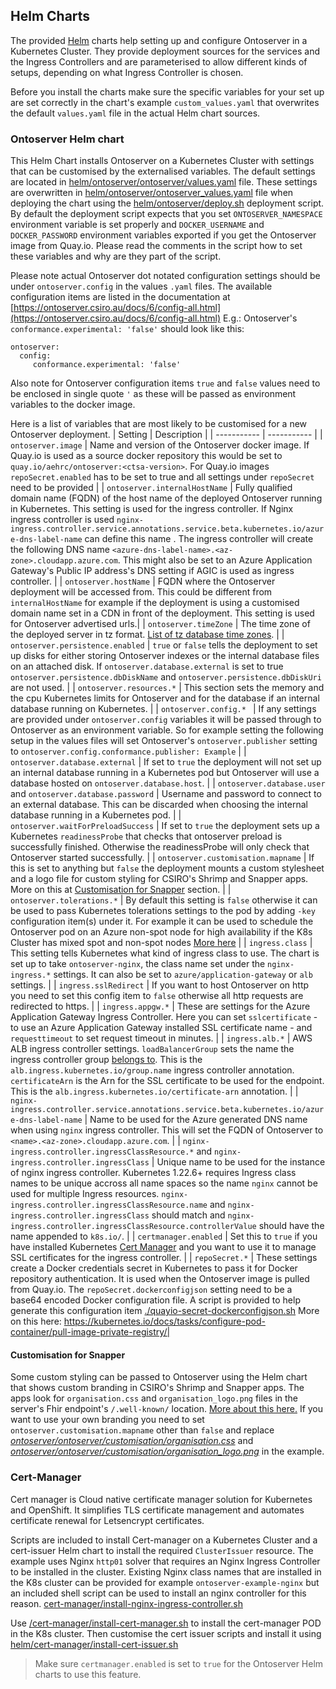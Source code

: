 ## Helm Charts
The provided [Helm](https://helm.sh/) charts help setting up and configure Ontoserver in a Kubernetes Cluster.
They provide deployment sources for the services and the Ingress Controllers and are parameterised to allow different kinds of setups, depending on what Ingress Controller is chosen.

Before you install the charts make sure the specific variables for your set up are set correctly in the chart's example `custom_values.yaml` that overwrites the default `values.yaml` file in the actual Helm chart sources.

### Ontoserver Helm chart
This Helm Chart installs Ontoserver on a Kubernetes Cluster with settings that can be customised by the externalised variables.
The default settings are located in [helm/ontoserver/ontoserver/values.yaml](helm/ontoserver/ontoserver/values.yaml) file. These settings are overwritten in [helm/ontoserver/ontoserver_values.yaml](helm/ontoserver/ontoserver_values.yaml) file when deploying the chart using the [helm/ontoserver/deploy.sh](helm/ontoserver/deploy.sh) deployment script.
By default the deployment script expects that you set `ONTOSERVER_NAMESPACE` environment variable is set properly and `DOCKER_USERNAME` and `DOCKER_PASSWORD` environment variables exported if you get the Ontoserver image from Quay.io. Please read the comments in the script how to set these variables and why are they part of the script.

Please note actual Ontoserver dot notated configuration settings should be under `ontoserver.config` in the values `.yaml` files. The available configuration items are listed in the documentation at [https://ontoserver.csiro.au/docs/6/config-all.html](https://ontoserver.csiro.au/docs/6/config-all.html)
E.g.: Ontoserver's `conformance.experimental: 'false'` should look like this:
```
ontoserver:
  config:
     conformance.experimental: 'false'
```
Also note for Ontoserver configuration items `true` and `false` values need to be enclosed in single quote `'` as these will be passed as environment variables to the docker image.


Here is a list of variables that are most likely to be customised for a new Ontoserver deployment.
| Setting      | Description |
| ----------- | ----------- |
| `ontoserver.image` | Name and version of the Ontoserver docker image. If Quay.io is used as a source docker repository this would be set to `quay.io/aehrc/ontoserver:<ctsa-version>`. For Quay.io images `repoSecret.enabled` has to be set to true and all settings under `repoSecret` need to be provided |
| `ontoserver.internalHostName` | Fully qualified domain name (FQDN) of the host name of the deployed Ontoserver running in Kubernetes.  This setting is used for the ingress controller. If Nginx ingress controller is used `nginx-ingress.controller.service.annotations.service.beta.kubernetes.io/azure-dns-label-name` can define this name . The ingress controller will create the following DNS name `<azure-dns-label-name>.<az-zone>.cloudapp.azure.com`. This might also be set to an Azure Application Gateway's Public IP address's DNS setting if AGIC is used as ingress controller. |
| `ontoserver.hostName` | FQDN where the Ontoserver deployment will be accessed from. This could be different from `internalHostName` for example if the deployment is using a customised domain name set in a CDN in front of the deployment. This setting is used for Ontoserver advertised urls.|
| `ontoserver.timeZone` | The time zone of the deployed server in tz format. [List of tz database time zones](https://en.wikipedia.org/wiki/List_of_tz_database_time_zones). |
| `ontoserver.persistence.enabled` | `true` or `false` tells the deployment to set up disks for either storing Ontoserver indexes or the internal database files on an attached disk. If `ontoserver.database.external` is set to true `ontoserver.persistence.dbDiskName` and `ontoserver.persistence.dbDiskUri` are not used. |
| `ontoserver.resources.*` | This section sets the memory and the cpu Kubernetes limits for Ontoserver and for the database if an internal database running on Kubernetes. |
| `ontoserver.config.* ` | If any settings are provided under `ontoserver.config` variables it will be passed through to Ontoserver as an environment variable. So for example setting the following setup in the values files will set Ontoserver's `ontoserver.publisher` setting to `ontoserver.config.conformance.publisher: Example` |
| `ontoserver.database.external` | If set to `true` the deployment will not set up an internal database running in a Kubernetes pod but Ontoserver will use a database hosted on `ontoserver.database.host`. |
| `ontoserver.database.user` and `ontoserver.database.password` | Username and password to connect to an external database. This can be discarded when choosing the internal database running in a Kubernetes pod. |
| `ontoserver.waitForPreloadSuccess` | If set to `true` the deployment sets up a Kubernetes `readinessProbe` that checks that ontoserver preload is successfully finished. Otherwise the readinessProbe will only check that Ontoserver started successfully. |
| `ontoserver.customisation.mapname` | If this is set to anything but `false` the deployment mounts a custom stylesheet and a logo file for custom styling for CSIRO's Shrimp and Snapper apps. More on this at [Customisation for Snapper](#customisation) section. |
| `ontoserver.tolerations.*` | By default this setting is `false` otherwise it can be used to pass Kubernetes tolerations settings to the pod by adding `-key` configuration item(s) under it. For example it can be used to schedule the Ontoserver pod on an Azure non-spot node for high availability if the K8s Cluster has mixed spot and non-spot nodes [More here](https://kubernetes.io/docs/concepts/scheduling-eviction/taint-and-toleration/) |
| `ingress.class` | This setting tells Kubernetes what kind of ingress class to use. The chart is set up to take `ontoserver-nginx`, the class name set under the `nginx-ingress.*` settings. It can also be set to `azure/application-gateway` or `alb` settings. |
| `ingress.sslRedirect` | If you want to host Ontoserver on http you need to set this config item to `false` otherwise all http requests are redirected to https. |
| `ingress.appgw.*` | These are settings for the Azure Application Gateway Ingress Controller. Here you can set `sslcertificate` - to use an Azure Application Gateway installed SSL certificate name - and `requesttimeout` to set request timeout in minutes. |
| `ingress.alb.*` | AWS ALB ingress controller settings. `loadBalancerGroup` sets the name the ingress controller group [belongs to](https://kubernetes-sigs.github.io/aws-load-balancer-controller/v2.2/guide/ingress/annotations/#ingressgroup). This is the `alb.ingress.kubernetes.io/group.name` ingress controller annotation. `certificateArn` is the Arn for the SSL certificate to be used for the endpoint. This is the `alb.ingress.kubernetes.io/certificate-arn` annotation. |
| `nginx-ingress.controller.service.annotations.service.beta.kubernetes.io/azure-dns-label-name` | Name to be used for the Azure generated DNS name when using `nginx` ingress controller. This will set the FQDN of Ontoserver to  `<name>.<az-zone>.cloudapp.azure.com`. |
| `nginx-ingress.controller.ingressClassResource.*` and `nginx-ingress.controller.ingressClass` | Unique name to be used for the instance of nginx ingress controller. Kubernetes 1.22.6+ requires Ingress class names to be unique accross all name spaces so the name `nginx` cannot be used for multiple Ingress resources. `nginx-ingress.controller.ingressClassResource.name` and `nginx-ingress.controller.ingressClass` should match and `nginx-ingress.controller.ingressClassResource.controllerValue` should have the name appended to `k8s.io/`. |
| `certmanager.enabled` | Set this to `true` if you have installed Kubernetes [Cert Manager](#cert-manager) and you want to use it to manage SSL certificates for the ingress controller. |
| `repoSecret.*` | These settings create a Docker credentials secret in Kubernetes to pass it for Docker repository authentication. It is used when the Ontoserver image is pulled from Quay.io. The `repoSecret.dockerconfigjson` setting need to be a base64 encoded Docker configuration file. A script is provided to help generate this configuration item [./quayio-secret-dockerconfigjson.sh](./quayio-secret-dockerconfigjson.sh) More on this here: https://kubernetes.io/docs/tasks/configure-pod-container/pull-image-private-registry/| 

#### Customisation for Snapper
Some custom styling can be passed to Ontoserver using the Helm chart that shows custom branding in CSIRO's Shrimp and Snapper apps. The apps look for `organisation.css` and `organisation_logo.png` files in the server's Fhir endpoint's `/.well-known/` location. [More about this here.](https://ontoserver.csiro.au/site/technical-documentation/snapper-documentation/customise-snapper-endpoint-branding/) 
If you want to use your own branding you need to set `ontoserver.customisation.mapname` other than `false` and replace [*ontoserver/ontoserver/customisation/organisation.css*](helm/ontoserver/ontoserver/customisation/organisation.css) and [*ontoserver/ontoserver/customisation/organisation_logo.png*](helm/ontoserver/ontoserver/customisation/organisation_logo.png) in the example.

### Cert-Manager
Cert manager is Cloud native certificate manager solution for Kubernetes and OpenShift. It simplifies TLS certificate management and automates certificate renewal for Letsencrypt certificates.

Scripts are included to install Cert-manager on a Kubernetes Cluster and a cert-issuer Helm chart to install the required `ClusterIssuer` resource. 
The example uses Nginx `http01` solver that requires an Nginx Ingress Controller to be installed in the cluster. Existing Nginx class names that are installed in the K8s cluster can be provided for example `ontoserver-example-nginx` but an included shell script can be used to install an nginx controller for this reason. [cert-manager/install-nginx-ingress-controller.sh](cert-manager/install-nginx-ingress-controller.sh)

Use [/cert-manager/install-cert-manager.sh](/cert-manager/install-cert-manager.sh) to install the cert-manager POD in the K8s cluster.
Then customise the cert issuer scripts and install it using [helm/cert-manager/install-cert-issuer.sh](helm/cert-manager/install-cert-issuer.sh)

> Make sure `certmanager.enabled` is set to `true` for the Ontoserver Helm charts to use this feature.
